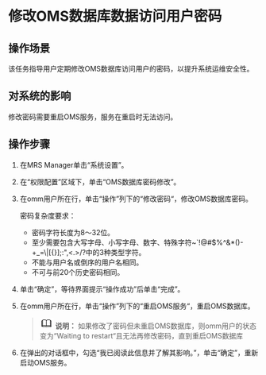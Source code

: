 # 修改OMS数据库数据访问用户密码<a name="mrs_01_0568"></a>

## 操作场景<a name="zh-cn_topic_0042008032_section623381471013"></a>

该任务指导用户定期修改OMS数据库访问用户的密码，以提升系统运维安全性。

## 对系统的影响<a name="zh-cn_topic_0042008032_section5745835010120"></a>

修改密码需要重启OMS服务，服务在重启时无法访问。

## 操作步骤<a name="zh-cn_topic_0042008032_section2407101410135"></a>

1.  在MRS Manager单击“系统设置”。
2.  在“权限配置”区域下，单击“OMS数据库密码修改”。
3.  在omm用户所在行，单击“操作”列下的“修改密码“，修改OMS数据库密码。

    密码复杂度要求：

    -   密码字符长度为8～32位。
    -   至少需要包含大写字母、小写字母、数字、特殊字符\~\`!@\#$%^&\*\(\)-+\_=\\|\[\{\}\];:",<.\>/?中的3种类型字符。
    -   不能与用户名或倒序的用户名相同。
    -   不可与前20个历史密码相同。

4.  单击“确定”，等待界面提示“操作成功”后单击“完成”。
5.  在omm用户所在行，单击“操作”列下的“重启OMS服务“，重启OMS数据库。

    >![](public_sys-resources/icon-note.gif) **说明：** 
    >如果修改了密码但未重启OMS数据库，则omm用户的状态变为“Waiting to restart“且无法再修改密码，直到重启OMS数据库

6.  在弹出的对话框中，勾选“我已阅读此信息并了解其影响。”，单击“确定”，重新启动OMS服务。

